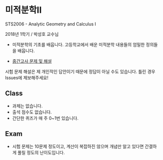 # 미적분학II

STS2006 - Analytic Geometry and Calculus I

2018년 1학기 / 박성호 교수님

- 미적분학의 기초를 배웁니다. 고등학교에서 배운 미적분학 내용들의 엄밀한 정의들을 배웁니다. 

- [중간고사 문제 및 해설](midterm)

시험 문제 해설은 제 개인적인 답안이기 때문에 정답이 아닐 수도 있습니다. 틀린 경우 Issues에 제보해주세요!

## Class 

- 과제는 없습니다.
- 출석 점수도 없습니다.
- 간단한 퀴즈가 매 주 0~1번 있습니다.

## Exam

- 시험 문제는 10문제 정도이고, 계산이 복잡하진 않으며 개념만 알고 있다면 간결하게 풀릴 정도의 난이도입니다.